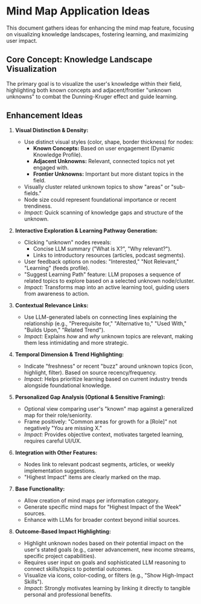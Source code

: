 # Mind Map Application Ideas

This document gathers ideas for enhancing the mind map feature, focusing on visualizing knowledge landscapes, fostering learning, and maximizing user impact.

## Core Concept: Knowledge Landscape Visualization

The primary goal is to visualize the user's knowledge within their field, highlighting both known concepts and adjacent/frontier "unknown unknowns" to combat the Dunning-Kruger effect and guide learning.

## Enhancement Ideas

1.  **Visual Distinction & Density:**
    *   Use distinct visual styles (color, shape, border thickness) for nodes:
        *   **Known Concepts:** Based on user engagement (Dynamic Knowledge Profile).
        *   **Adjacent Unknowns:** Relevant, connected topics not yet engaged with.
        *   **Frontier Unknowns:** Important but more distant topics in the field.
    *   Visually cluster related unknown topics to show "areas" or "sub-fields."
    *   Node size could represent foundational importance or recent trendiness.
    *   *Impact:* Quick scanning of knowledge gaps and structure of the unknown.

2.  **Interactive Exploration & Learning Pathway Generation:**
    *   Clicking "unknown" nodes reveals:
        *   Concise LLM summary ("What is X?", "Why relevant?").
        *   Links to introductory resources (articles, podcast segments).
    *   User feedback options on nodes: "Interested," "Not Relevant," "Learning" (feeds profile).
    *   "Suggest Learning Path" feature: LLM proposes a sequence of related topics to explore based on a selected unknown node/cluster.
    *   *Impact:* Transforms map into an active learning tool, guiding users from awareness to action.

3.  **Contextual Relevance Links:**
    *   Use LLM-generated labels on connecting lines explaining the relationship (e.g., "Prerequisite for," "Alternative to," "Used With," "Builds Upon," "Related Trend").
    *   *Impact:* Explains *how* and *why* unknown topics are relevant, making them less intimidating and more strategic.

4.  **Temporal Dimension & Trend Highlighting:**
    *   Indicate "freshness" or recent "buzz" around unknown topics (icon, highlight, filter). Based on source recency/frequency.
    *   *Impact:* Helps prioritize learning based on current industry trends alongside foundational knowledge.

5.  **Personalized Gap Analysis (Optional & Sensitive Framing):**
    *   Optional view comparing user's "known" map against a generalized map for their role/seniority.
    *   Frame positively: "Common areas for growth for a [Role]" not negatively "You are missing X."
    *   *Impact:* Provides objective context, motivates targeted learning, requires careful UI/UX.

6.  **Integration with Other Features:**
    *   Nodes link to relevant podcast segments, articles, or weekly implementation suggestions.
    *   "Highest Impact" items are clearly marked on the map.

7.  **Base Functionality:**
    *   Allow creation of mind maps per information category.
    *   Generate specific mind maps for "Highest Impact of the Week" sources.
    *   Enhance with LLMs for broader context beyond initial sources.

8.  **Outcome-Based Impact Highlighting:**
    *   Highlight unknown nodes based on their potential impact on the user's stated goals (e.g., career advancement, new income streams, specific project capabilities).
    *   Requires user input on goals and sophisticated LLM reasoning to connect skills/topics to potential outcomes.
    *   Visualize via icons, color-coding, or filters (e.g., "Show High-Impact Skills").
    *   *Impact:* Strongly motivates learning by linking it directly to tangible personal and professional benefits. 